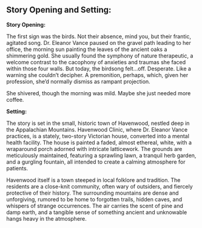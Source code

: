 ## Story Opening and Setting:

**Story Opening:**

The first sign was the birds. Not their absence, mind you, but their frantic, agitated song. Dr. Eleanor Vance paused on the gravel path leading to her office, the morning sun painting the leaves of the ancient oaks a shimmering gold. She usually found the symphony of nature therapeutic, a welcome contrast to the cacophony of anxieties and traumas she faced within those four walls. But today, the birdsong felt…off. Desperate. Like a warning she couldn’t decipher. A premonition, perhaps, which, given her profession, she’d normally dismiss as rampant projection.

She shivered, though the morning was mild. Maybe she just needed more coffee.

**Setting:**

The story is set in the small, historic town of Havenwood, nestled deep in the Appalachian Mountains. Havenwood Clinic, where Dr. Eleanor Vance practices, is a stately, two-story Victorian house, converted into a mental health facility. The house is painted a faded, almost ethereal, white, with a wraparound porch adorned with intricate latticework. The grounds are meticulously maintained, featuring a sprawling lawn, a tranquil herb garden, and a gurgling fountain, all intended to create a calming atmosphere for patients.

Havenwood itself is a town steeped in local folklore and tradition. The residents are a close-knit community, often wary of outsiders, and fiercely protective of their history. The surrounding mountains are dense and unforgiving, rumored to be home to forgotten trails, hidden caves, and whispers of strange occurrences. The air carries the scent of pine and damp earth, and a tangible sense of something ancient and unknowable hangs heavy in the atmosphere.
